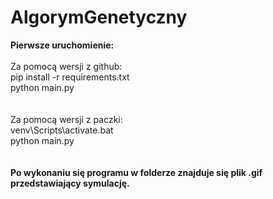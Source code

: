 # AlgorymGenetyczny

<b>Pierwsze uruchomienie: </b></br>
</br>Za pomocą wersji z github:
</br>pip install -r requirements.txt</br>
python main.py
</br></br>
</br>Za pomocą wersji z paczki:
</br>venv\Scripts\activate.bat
</br>python main.py
</br></br>
</br><b>Po wykonaniu się programu w folderze znajduje się plik .gif przedstawiający symulację.</b>
